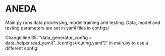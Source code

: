 # ANEDA

Main.py runs data processing, model training and testing.
Data, model and testing parameters are set in yaml files in configs/

Change line 35: "data_generator_config = data_helper.read_yaml("../configs/routing.yaml")" in main.py to use a different config.
